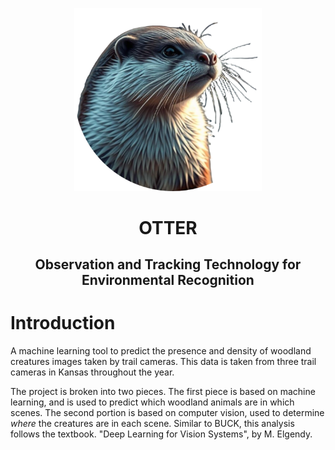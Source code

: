 <p align="center">
    <img src="docs/_static/logo.png" alt="OTTER Logo" width="300"/>
</p>
<h1 align="center">
    OTTER
</h1>
<h2 align="center">
    Observation and Tracking Technology for Environmental Recognition
</h2>

# Introduction

A machine learning tool to predict the presence and density of woodland creatures images taken by trail cameras.
This data is taken from three trail cameras in Kansas throughout the year.

The project is broken into two pieces. The first piece is based on machine learning, and is used to predict which 
woodland animals are in which scenes. The second portion is based on computer vision, used to determine *where* the
creatures are in each scene. Similar to BUCK, this analysis follows the textbook. "Deep Learning for Vision Systems", by M. Elgendy.
